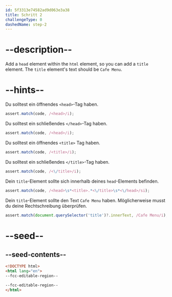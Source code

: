```yaml
---
id: 5f3313e74582ad9d063e3a38
title: Schritt 2
challengeType: 0
dashedName: step-2
---
```


# --description--

Add a `head` element within the `html` element, so you can add a `title` element. The `title` element's text should be `Cafe Menu`.

# --hints--

Du solltest ein öffnendes `<head>`-Tag haben.

```js
assert.match(code, /<head>/i);
```

Du solltest ein schließendes `</head>`-Tag haben.

```js
assert.match(code, /<head>/i);
```

Du solltest ein öffnendes `<title>` Tag haben.

```js
assert.match(code, /<title>/i);
```

Du solltest ein schließendes `</title>`-Tag haben.

```js
assert.match(code, /<\/title>/i);
```

Dein `title`-Element sollte sich innerhalb deines `head`-Elements befinden.

```js
assert.match(code, /<head>\s*<title>.*<\/title>\s*<\/head>/si);
```

Dein `title`-Element sollte den Text `Cafe Menu` haben. Möglicherweise musst du deine Rechtschreibung überprüfen.

```js
assert.match(document.querySelector('title')?.innerText, /Cafe Menu/i);
```

# --seed--

## --seed-contents--

```html
<!DOCTYPE html>
<html lang="en">
--fcc-editable-region--

--fcc-editable-region--
</html>
```
